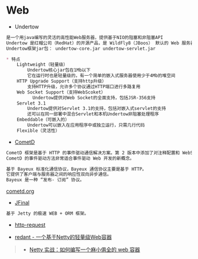 # Web

* Undertow
```md
是一个用java编写的灵活的高性能Web服务器，提供基于NIO的阻塞和非阻塞API
Undertow 是红帽公司（RedHat）的开源产品，是 WildFly8（JBoos） 默认的 Web 服务器。
Undertow框架jar包： undertow-core.jar undertow-servlet.jar
```

```md
* 特点
	Lightweight（轻量级）
		Undertow核心jar包在1Mb以下
		它在运行时也是轻量级的，有一个简单的嵌入式服务器使用少于4Mb的堆空间
	HTTP Upgrade Support（支持http升级）
		支持HTTP升级，允许多个协议通过HTTP端口进行多路复用
	Web Socket Support（支持WebScoket）
		  Undertow提供对Web Socket的全面支持，包括JSR-356支持
	Servlet 3.1  
		Undertow提供对Servlet 3.1的支持，包括对嵌入式servlet的支持
		还可以在同一部署中混合Servlet和本机Undertow非阻塞处理程序
	Embeddable（可嵌入的）
		Undertow可以嵌入在应用程序中或独立运行，只需几行代码
	Flexible（灵活性）
```

* [CometD](https://github.com/cometd/cometd) 
```md
CometD 框架是基于 HTTP 的事件驱动通信解决方案。第 2 版本中添加了对注释配置和 WebSocket 的支持。
CometD 的事件驱动方法非常适合事件驱动 Web 开发的新概念。

基于 Bayeux 标准化通信协议，Bayeux 通信协议主要是基于 HTTP。
它提供了客户端与服务器之间的响应性双向异步通信。
Bayeux 是一种 “发布- 订阅” 协议。
```
[cometd.org](https://cometd.org/)

* [JFinal](https://gitee.com/jfinal/jfinal)
```md
基于 Jetty 的极速 WEB + ORM 框架。
```

* [http-request](https://github.com/kevinsawicki/http-request)

* [redant - 一个基于Netty的轻量级Web容器](https://github.com/all4you/redant)
> * [Netty 实战：如何编写一个麻小俱全的 web 容器](https://www.jianshu.com/p/dbbb75ee01e8)